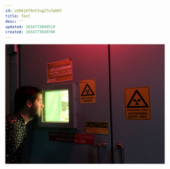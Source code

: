 ```yaml
---
id: zUOAjKf6nY3ug27u7pbKY
title: Test
desc: ''
updated: 1634773660519
created: 1634773649708
---
```

![](assets\images\synchro\synchrotron-1.jpg)
